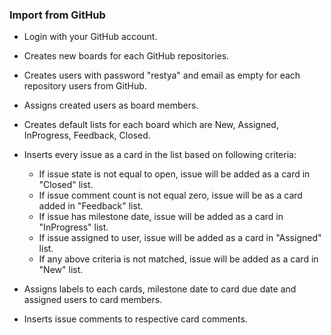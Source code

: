 ### Import from GitHub

- Login with your GitHub account.
- Creates new boards for each GitHub repositories.
- Creates users with password "restya" and email as empty for each repository users from GitHub.
- Assigns created users as board members.
- Creates default lists for each board which are New, Assigned, InProgress, Feedback, Closed.
- Inserts every issue as a card in the list based on following criteria:

  - If issue state is not equal to open, issue will be added as a card in "Closed" list.
  - If issue comment count is not equal zero, issue will be as a card added in "Feedback" list.
  - If issue has milestone date, issue will be added as a card in "InProgress" list.
  - If issue assigned to user, issue will be added as a card in "Assigned" list.
  - If any above criteria is not matched, issue will be added as a card in "New" list.

- Assigns labels to each cards, milestone date to card due date and assigned users to card members.
- Inserts issue comments to respective card comments.